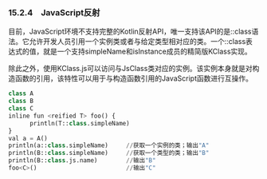 ### 15.2.4　JavaScript反射

目前，JavaScript环境不支持完整的Kotlin反射API，唯一支持该API的是::class语法。它允许开发人员引用一个实例类或者与给定类型相对应的类。一个::class表达式的值，就是一个支持simpleName和isInstance成员的精简版KClass实现。

除此之外，使用KClass.js可以访问与JsClass类对应的实例。该实例本身就是对构造函数的引用，该特性可以用于与构造函数引用的JavaScript函数进行互操作。

```python
class A
class B
class C
inline fun <reified T> foo() {
      println(T::class.simpleName)
}
val a = A()
println(a::class.simpleName)     //获取一个实例的类；输出"A"
println(B::class.simpleName)     //获取一个类型的类；输出"B"
println(B::class.js.name)        //输出"B"
foo<C>()                         //输出"C"
```

